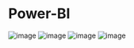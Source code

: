 # Power-BI
![image](https://github.com/aaadii02/Power-BI/assets/143644842/21ec6147-0c1a-41cc-a364-dc4e899a3f8c)
![image](https://github.com/aaadii02/Power-BI/assets/143644842/b1c25289-7849-462e-8248-4b1f886c9e96)
![image](https://github.com/aaadii02/Power-BI/assets/143644842/7cae3ba9-fc80-4d16-afef-dc8ceb85c672)
![image](https://github.com/aaadii02/Power-BI/assets/143644842/e3c080ad-edb6-440d-8313-720ac597068a)


